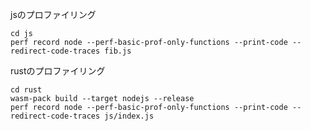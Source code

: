 jsのプロファイリング
```shell
cd js
perf record node --perf-basic-prof-only-functions --print-code --redirect-code-traces fib.js
```

rustのプロファイリング
```shell
cd rust
wasm-pack build --target nodejs --release
perf record node --perf-basic-prof-only-functions --print-code --redirect-code-traces js/index.js
```
